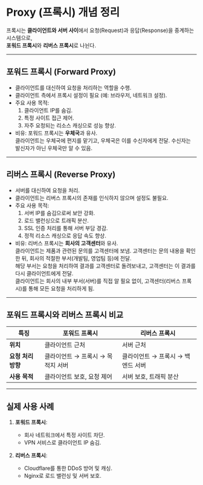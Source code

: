 # Proxy (프록시) 개념 정리

프록시는 **클라이언트와 서버 사이**에서 요청(Request)과 응답(Response)을 중계하는 시스템으로,  
**포워드 프록시**와 **리버스 프록시**로 나뉜다.

---

## 포워드 프록시 (Forward Proxy)

- 클라이언트를 대신하여 요청을 처리하는 역할을 수행.
- 클라이언트 측에서 프록시 설정이 필요 (예: 브라우저, 네트워크 설정).
- 주요 사용 목적:
  1. 클라이언트 IP를 숨김.
  2. 특정 사이트 접근 제어.
  3. 자주 요청되는 리소스 캐싱으로 성능 향상.
- 비유: 포워드 프록시는 **우체국**과 유사.  
  클라이언트는 우체국에 편지를 맡기고, 우체국은 이를 수신자에게 전달. 수신자는 발신자가 아닌 우체국만 알 수 있음.

---

## 리버스 프록시 (Reverse Proxy)

- 서버를 대신하여 요청을 처리.
- 클라이언트는 리버스 프록시의 존재를 인식하지 않으며 설정도 불필요.
- 주요 사용 목적:
  1. 서버 IP를 숨김으로써 보안 강화.
  2. 로드 밸런싱으로 트래픽 분산.
  3. SSL 인증 처리를 통해 서버 부담 경감.
  4. 정적 리소스 캐싱으로 응답 속도 향상.
- 비유: 리버스 프록시는 **회사의 고객센터**와 유사.  
  클라이언트는 제품과 관련된 문의를 고객센터에 보냄. 고객센터는 문의 내용을 확인한 뒤, 회사의 적절한 부서(개발팀, 영업팀 등)에 전달.  
  해당 부서는 요청을 처리하여 결과를 고객센터로 돌려보내고, 고객센터는 이 결과를 다시 클라이언트에게 전달.  
  클라이언트는 회사의 내부 부서(서버)를 직접 알 필요 없이, 고객센터(리버스 프록시)를 통해 모든 요청을 처리하게 됨.

---

## 포워드 프록시와 리버스 프록시 비교

| **특징**         | **포워드 프록시**                       | **리버스 프록시**                   |
|------------------|---------------------------------------|-----------------------------------|
| **위치**         | 클라이언트 근처                      | 서버 근처                        |
| **요청 처리 방향**| 클라이언트 → 프록시 → 목적지 서버      | 클라이언트 → 프록시 → 백엔드 서버 |
| **사용 목적**    | 클라이언트 보호, 요청 제어            | 서버 보호, 트래픽 분산            |

---

## 실제 사용 사례

1. **포워드 프록시**: 
   - 회사 네트워크에서 특정 사이트 차단.
   - VPN 서비스로 클라이언트 IP 숨김.

2. **리버스 프록시**: 
   - Cloudflare를 통한 DDoS 방어 및 캐싱.
   - Nginx로 로드 밸런싱 및 서버 보호.
